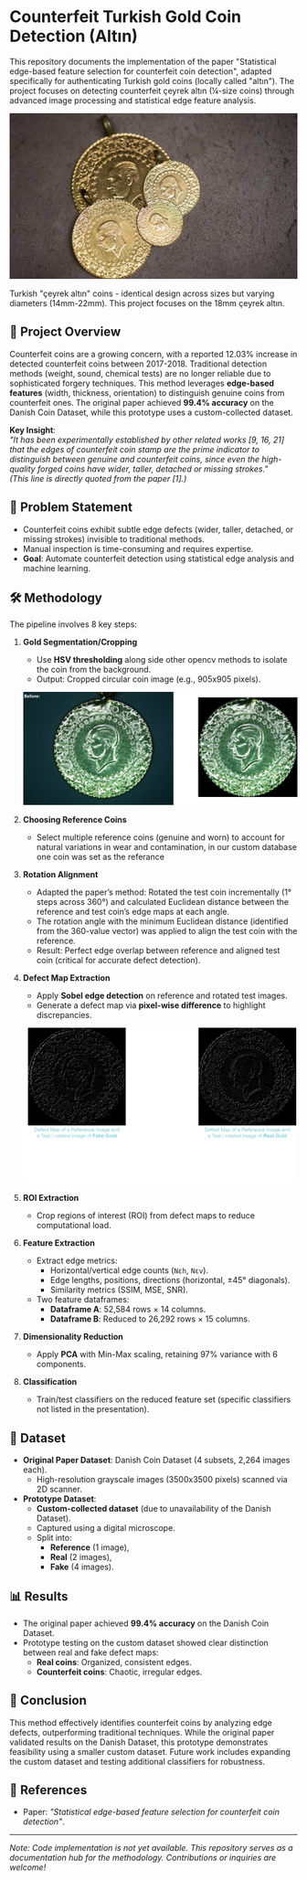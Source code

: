 # Counterfeit Turkish Gold Coin Detection (Altın) 

This repository documents the implementation of the paper "Statistical edge-based feature selection for counterfeit coin detection", adapted specifically for authenticating Turkish gold coins (locally called "altın"). The project focuses on detecting counterfeit çeyrek altın (¼-size coins) through advanced image processing and statistical edge feature analysis.

![Alt text](Images/1.jpg)

Turkish "çeyrek altın" coins - identical design across sizes but varying diameters (14mm-22mm). This project focuses on the 18mm çeyrek altın.

## 📌 Project Overview
Counterfeit coins are a growing concern, with a reported 12.03% increase in detected counterfeit coins between 2017-2018. Traditional detection methods (weight, sound, chemical tests) are no longer reliable due to sophisticated forgery techniques. This method leverages **edge-based features** (width, thickness, orientation) to distinguish genuine coins from counterfeit ones. The original paper achieved **99.4% accuracy** on the Danish Coin Dataset, while this prototype uses a custom-collected dataset.

**Key Insight**:  
*"It has been experimentally established by other related works [9, 16, 21] that the edges of counterfeit coin stamp are the prime indicator to distinguish between genuine and counterfeit coins, since even the high-quality forged coins have wider, taller, detached or missing strokes."*  
*(This line is directly quoted from the paper [1].)*

## 🎯 Problem Statement
- Counterfeit coins exhibit subtle edge defects (wider, taller, detached, or missing strokes) invisible to traditional methods.
- Manual inspection is time-consuming and requires expertise.
- **Goal**: Automate counterfeit detection using statistical edge analysis and machine learning.

## 🛠 Methodology
The pipeline involves 8 key steps:
1. **Gold Segmentation/Cropping**  
   - Use **HSV thresholding** along side other opencv methods to isolate the coin from the background.
   - Output: Cropped circular coin image (e.g., 905x905 pixels).
   
   ![Alt text](Images/Step1.png)

2. **Choosing Reference Coins**  
   - Select multiple reference coins (genuine and worn) to account for natural variations in wear and contamination, in our custom database one coin was set as the referance

3. **Rotation Alignment**  
   - Adapted the paper’s method: Rotated the test coin incrementally (1° steps across 360°) and calculated Euclidean distance between the reference and test coin’s edge maps at each angle.
   - The rotation angle with the minimum Euclidean distance (identified from the 360-value vector) was applied to align the test coin with the reference.
   - Result: Perfect edge overlap between reference and aligned test coin (critical for accurate defect detection).
     
4. **Defect Map Extraction**  
   - Apply **Sobel edge detection** on reference and rotated test images.
   - Generate a defect map via **pixel-wise difference** to highlight discrepancies.
   
   ![Alt text](Images/Step4.png)

5. **ROI Extraction**  
   - Crop regions of interest (ROI) from defect maps to reduce computational load.

6. **Feature Extraction**  
   - Extract edge metrics:  
     - Horizontal/vertical edge counts (`Nεh`, `Nεv`).  
     - Edge lengths, positions, directions (horizontal, ±45° diagonals).  
     - Similarity metrics (SSIM, MSE, SNR).  
   - Two feature dataframes:  
     - **Dataframe A**: 52,584 rows × 14 columns.  
     - **Dataframe B**: Reduced to 26,292 rows × 15 columns.  

7. **Dimensionality Reduction**  
   - Apply **PCA** with Min-Max scaling, retaining 97% variance with 6 components.

8. **Classification**  
   - Train/test classifiers on the reduced feature set (specific classifiers not listed in the presentation).

## 📂 Dataset
- **Original Paper Dataset**: Danish Coin Dataset (4 subsets, 2,264 images each).  
  - High-resolution grayscale images (3500x3500 pixels) scanned via 2D scanner.  
- **Prototype Dataset**:  
  - **Custom-collected dataset** (due to unavailability of the Danish Dataset).  
  - Captured using a digital microscope.  
  - Split into:  
    - **Reference** (1 image),  
    - **Real** (2 images),  
    - **Fake** (4 images).  

## 📊 Results
- The original paper achieved **99.4% accuracy** on the Danish Coin Dataset.  
- Prototype testing on the custom dataset showed clear distinction between real and fake defect maps:  
  - **Real coins**: Organized, consistent edges.  
  - **Counterfeit coins**: Chaotic, irregular edges.  

## 🏁 Conclusion
This method effectively identifies counterfeit coins by analyzing edge defects, outperforming traditional techniques. While the original paper validated results on the Danish Dataset, this prototype demonstrates feasibility using a smaller custom dataset. Future work includes expanding the custom dataset and testing additional classifiers for robustness.

## 🔗 References
- Paper: *"Statistical edge-based feature selection for counterfeit coin detection"*.  

---

*Note: Code implementation is not yet available. This repository serves as a documentation hub for the methodology. Contributions or inquiries are welcome!*
